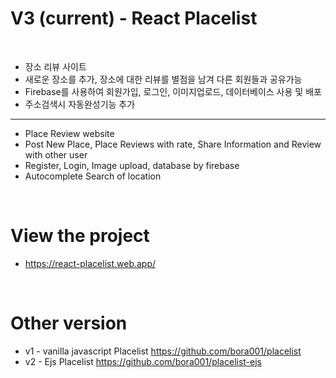 # V3 (current) - React Placelist

<br/>

- 장소 리뷰 사이트
- 새로운 장소를 추가, 장소에 대한 리뷰를 별점을 남겨 다른 회원들과 공유가능
- Firebase를 사용하여 회원가입, 로그인, 이미지업로드, 데이터베이스 사용 및 배포
- 주소검색시 자동완성기능 추가

<hr>

- Place Review website
- Post New Place, Place Reviews with rate, Share Information and Review with other user
- Register, Login, Image upload, database by firebase
- Autocomplete Search of location
<br/>

# View the project
- https://react-placelist.web.app/

<br/>

# Other version
- v1 - vanilla javascript Placelist
  https://github.com/bora001/placelist
- v2 - Ejs Placelist
  https://github.com/bora001/placelist-ejs

